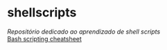 # shellscripts
*Repositório dedicado ao aprendizado de shell scripts*  
[Bash scripting cheatsheet](https://devhints.io/bash)  
